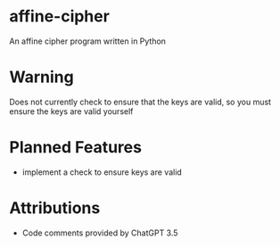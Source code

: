 # affine-cipher
An affine cipher program written in Python

# Warning
Does not currently check to ensure that the keys are valid, so you must ensure the keys are valid yourself

# Planned Features
- implement a check to ensure keys are valid

# Attributions
- Code comments provided by ChatGPT 3.5